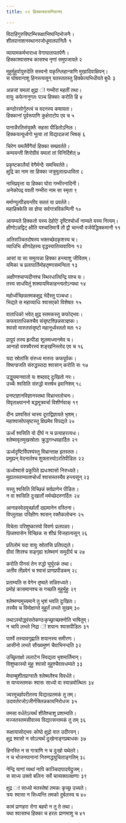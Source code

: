 ```yaml
---
title: ०९ हिक्काश्वासनिदानम्

---
```

विदाहिगुरुविष्टम्भिरूक्षाभिष्यन्दिभोजनैः।  
शीतपानाशनस्थानरजोधूमातपानिलैः १

व्यायामकर्मभाराध्व वेगाघातापतर्पणैः।  
हिक्काश्वासश्च कासश्च नृणां समुपजायते २

मुहुर्मुहुर्वायुरुदेति सस्वनो यकृत्प्लिहान्त्राणि मुखादिवाक्षिपन्।  
स घोषवानाशु हिनस्त्यसून् यतस्ततस्तु हिक्केत्यभिधीयते बुधैः ३

अन्नजां यमलां क्षुद्रा ं\! गम्भीरां महतीं तथा।  
वायुः कफेनानुगतः पञ्च हिक्काः करोति हि ४

कण्ठोरसोर्गुरुत्वं च वदनस्य कषायता।  
हिक्कानां पूर्वरूपाणि कुक्षेराटोप एव च ५

पानान्नैरतिसंयुक्तैः सहसा पीडितोऽनिलः।  
हिक्कयत्यूर्ध्वगो भूत्वा तां विद्यादन्नजां भिषक् ६

चिरेण यमलैर्वेगैर्या हिक्का सम्प्रवर्तते।  
कम्पयन्ती शिरोग्रीवं यमलां तां विनिर्दिशेत् ७

प्रकृष्टकालैर्या वेगैर्मन्दैः समभिवर्तते।  
क्षुद्रि का नाम सा हिक्का जत्रुमूलात्प्रधाविता ८

नाभिप्रवृत्ता या हिक्का घोरा गम्भीरनादिनी।  
अनेकोपद्र ववती गम्भीरा नाम सा स्मृता ९

मर्माण्युत्पीडयन्तीव सततं या प्रवर्तते।  
महाहिक्केति सा ज्ञेया सर्वगात्रविकम्पिनी १०

आयम्यते हिक्कतो यस्य देहोऐ\! दृष्टिश्चोर्ध्वं नाम्यते यस्य नित्यम्।  
क्षीणोऽन्नद्विट् क्षौति यश्चातिमात्रैं तौ द्वौ चान्त्यौ
वर्जयेद्धिक्कमानौ ११

अतिसञ्चितदोषस्य भक्तच्छेदकृशस्य च।  
व्याधिभिः क्षीणदेहस्य वृद्धस्यातिव्यवायिनः १२

आसां या सा समुत्पन्ना हिक्का हन्त्याशु जीवितम्।  
यमिका च प्रलापार्तिमोहतृष्णासमन्विता १३

अक्षीणश्चाप्यदीनश्च स्थिरधात्विन्द्रि यश्च यः।  
तस्य साधयितुं शक्यायमिकाहन्त्यतोऽन्यथा १४

महोर्ध्वच्छिन्नतमकक्षुद्र भेदैस्तु पञ्चधा।  
भिद्यते स महाव्याधिः श्वासएको विशेषतः १५

वाताधिको भवेत् क्षुद्र स्तमकस्तु कफोद्भवः।  
कफवाताधिकश्चैव संसृष्टश्छिन्नसञ्ज्ञकः।  
श्वासो मारुतसंसृष्टो महानूर्ध्वस्ततो मतः १२

प्राग्रूपं तस्य हृत्पीडा शूलमाध्मानमेव च।  
आनाहो वक्त्रवैरस्यं शङ्खनिस्तोद एव च १६

यदा स्रोतांसि संरुध्य मारुतः कफपूर्वकः।  
विष्वग्व्रजति संरुद्धस्तदा श्वासान् करोति सः १७

उद्धूयमानवातो यः शब्दवद् दुःखितो नरः।  
उच्चैः श्वसिति संरुद्धो मत्तर्षभ इवानिशम् १८

प्रनष्टज्ञानविज्ञानस्तथा विभ्रान्तलोचनः।  
विवृताक्ष्याननो बद्धमूत्रवर्चा विशीर्णवाक् १९

दीनः प्रश्वसितं चास्य दूराद्विज्ञायते भृशम्।  
महाश्वासोपसृष्टस्तु क्षिप्रमेव विपद्यते २०

ऊर्ध्वं श्वसिति यो दीर्घ न च प्रत्याहरत्यधः।  
श्लेष्मावृतमुखस्रोताः क्रुद्धगन्धवहार्दितः २१

ऊर्ध्वदृष्टिर्विपश्यंस्तु विभ्रान्ताक्ष इतस्ततः।  
प्रमुह्यन् वेदनार्तश्च शुक्लास्योऽरतिपीडितः २२

ऊर्ध्वश्वासे प्रकुपिते ह्यधःश्वासो निरुध्यते।  
मुह्यतस्ताम्यतश्चोर्ध्वं श्वासस्तस्यैव हन्त्यसून् २३

यस्तु श्वसिति विच्छिन्नं सर्वप्राणेन पीडितः।  
न वा श्वसिति दुःखार्तो मर्मच्छेदरुगर्दितः २४

आनाहस्वेदमूर्च्छार्तो दह्यमानेन वस्तिना।  
विप्लुताक्षः परिक्षीणः श्वसन् रक्तैकलोचनः २५

विचेताः परिशुष्कास्यो विवर्णः प्रलपन्नरः।  
छिन्नश्वासेन विच्छिन्नः स शीघ्रं विजहात्यसून् २६

प्रतिलोमं यदा वायुः स्रोतांसि प्रतिपद्यते।  
ग्रीवां शिरश्च सङ्गृह्य श्लेष्माणं समुदीर्य च २७

करोति पीनसं तेन रुद्धो घुर्घुरकं तथा।  
अतीव तीव्रवेगं च श्वासं प्राणप्रपीडकम् २८

प्रताम्यति स वेगेन तृष्यते सन्निरुध्यते।  
प्रमोहं कासमानश्च स गच्छति मुहुर्मुहुः २९

श्लेष्मण्यमुच्यमाने तु भृशं भवति दुःखितः।  
तस्यैव च विमोक्षान्ते मुहूर्तं लभते सुखम् ३०

तथाऽस्योद्ध्वंसतेकण्ठःकृच्छ्राच्छक्नोति भाषितुम्।  
न चापि लभते निद्रा ं\! शयानः श्वासपीडितः ३१

पार्श्वे तस्यावगृह्णाति शयानस्य समीरणः।  
आसीनो लभते सौख्यमुष्णं चैवाभिनन्दति ३२

उच्छ्रिताक्षो ललाटेन स्विद्यता भृशमार्तिमान्।  
विशुष्कास्यो मुहुः श्वासो मुहुश्चैवावधम्यते ३३

मेघाम्बुशीतप्राग्वातैः श्लेष्मलैश्च विवर्धते।  
स याप्यस्तमकः श्वासः साध्यो वा स्यान्नवोत्थितः ३४

ज्वरमूर्च्छापरीतस्य विद्यात्प्रतमकं तु तम्।  
उदावर्तरजोऽजीर्णक्लिन्नकायनिरोधजः ३५

तमसा वर्धतेऽत्यर्थं शीतैश्चाशु प्रशाम्यति।  
मज्जतस्तमसीवास्य विद्यात्सन्तमकं तु तम् ३६

रूक्षायासोद्भवः कोष्ठे क्षुद्रो वात उदीरयन्।  
क्षुद्र श्वासो न सोऽत्यर्थं दुःखेनाङ्गप्रबाधकः ३७

हिनस्ति न स गात्राणि न च दुःखो यथेतरे।  
न च भोजनपानानां निरुणद्ध्युचिताङ्गतिम् ३८

नेन्द्रि याणां व्यथां नापि काञ्चिदापादयेद्रुजम्।  
स साध्य उक्तो बलिनः सर्वे चाव्यक्तलक्षणाः ३९

क्षुद्र ः\! साध्यो मतस्तेषां तमकः कृच्छ्र उच्यते।  
त्रयः श्वासा न सिध्यन्ति तमको दुर्बलस्य च ४०

कामं प्राणहरा रोगा बहवो न तु ते तथा।  
यथा श्वासश्च हिक्का च हरतः प्राणमाशु च ४१
